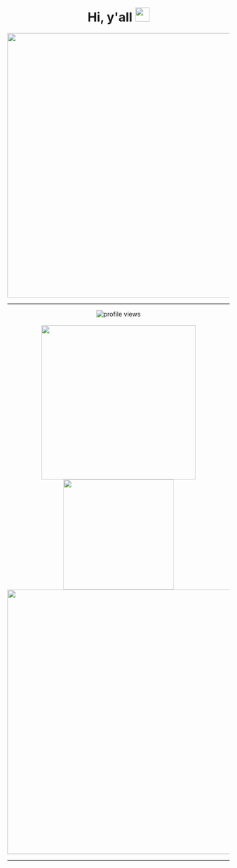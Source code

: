 <div id="header" align="center">
  <h1>
    Hi, y'all
    <img src="https://media.giphy.com/media/hvRJCLFzcasrR4ia7z/giphy.gif" width=32px>
  </h1>
</div>
<div align="center">
  <img src="https://media.giphy.com/media/13UZisxBxkjPwI/giphy.gif" width="600">
</div>

---
<div align="center">
  <img src="https://komarev.com/ghpvc/?username=pufereq&style=for-the-badge&color=5e81ac" alt="profile views">
  <br><br>
  <img src="https://github-readme-stats.vercel.app/api?username=pufereq&show_icons=true&theme=nord" width="350">
  <img src="https://github-readme-stats.vercel.app/api/top-langs/?username=pufereq&layout=compact&theme=nord" width="250">
  <br>
  <img src="https://github-readme-stats.vercel.app/api/wakatime?username=pufereq&theme=nord" width="600">
</div>

---
<!--# About Me
```python
#!/usr/bin/env python3

class AboutMe(pufereq):
    def __init__(self):
        self.name = "Artur"
        self.country = "Poland"
        self.city = "Plock"

    def get_current_workplace(self):
        return None

    def get_hobbies(self):
        return [
            "Coding",  # obviously
            "Video Games",
            "Arch Linux btw",
            "Technology"
        ]

    def get_coding_knowledge(self):
        return {
            "Python": {
                "basic knowledge": [
                    "requests library"
                ],
                "good knowledge": [
                    "curses library",
                    "rich library",
                    "threading library",
                    # TODO: try to remember what do I know lol
                ]
            }
        }

    def get_favorite_tech(self):
        return [
            "Raspberry Pi",
            "Google Home",
            "Android OS",
            "Linux",
        ]

    def get_used_tools(self):
        return {
            "OS": "Arch Linux",
            "Window Manager": "qtile",
            "Editor": "Visual Studio Code",
            "Code": [
                "Python",
                "Markdown",
                "YAML",
                "JSON"
            ],
            "Tools": [
                "Git",
                "GitHub"
            ]
        }

    def get_favorite_plant(self):
        return "Cactus"
```
---
-->
